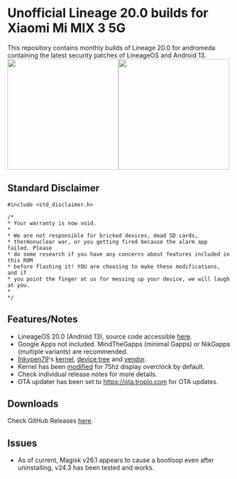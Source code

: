 # Unofficial Lineage 20.0 builds for Xiaomi Mi MIX 3 5G
This repository contains monthly builds of Lineage 20.0 for andromeda containing the latest security patches of LineageOS and Android 13.<br>
<img src="https://i.troplo.com/i/e592f6c217a1.png" width="250"><img src="https://i.troplo.com/i/34fba69624eb.png" width="250"><br>
## Standard Disclaimer
```
#include <std_disclaimer.h>

/*
* Your warranty is now void.
*
* We are not responsible for bricked devices, dead SD cards,
* thermonuclear war, or you getting fired because the alarm app failed. Please
* do some research if you have any concerns about features included in this ROM
* before flashing it! YOU are choosing to make these modifications, and if
* you point the finger at us for messing up your device, we will laugh at you.
*
*/

```

## Features/Notes
- LineageOS 20.0 (Android 13), source code accessible <a href="https://github.com/LineageOS">here</a>.
- Google Apps not included. MindTheGapps (minimal Gapps) or NikGapps (multiple variants) are recommended.
- <a href="https://github.com/Inkypen79">Inkypen79</a>'s <a href="https://github.com/Inkypen79/kernel_xiaomi_andromeda">kernel</a>, <a href="https://github.com/Inkypen79/device_xiaomi_andromeda/tree/lineage-20.0">device tree</a> and <a href="https://github.com/Inkypen79/vendor_xiaomi_andromeda/tree/lineage-20.0">vendor</a>.
- Kernel has been <a href="https://github.com/Troplo/kernel_xiaomi_andromeda">modified</a> for 75hz display overclock by default.
- Check individual release notes for more details.
- OTA updater has been set to https://ota.troplo.com for OTA updates.

## Downloads
Check GitHub Releases <a href="https://github.com/Troplo/Lineage-A13-Andromeda/releases">here</a>.

## Issues
- As of current, Magisk v26.1 appears to cause a bootloop even after uninstalling, v24.3 has been tested and works. 
